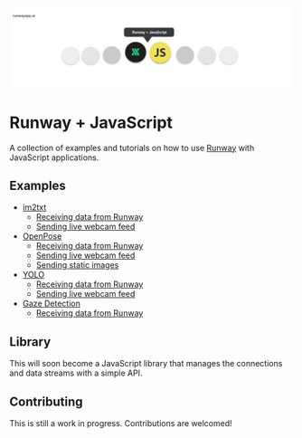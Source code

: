 <p align="center">
  <img src="./assets/cover_runway_javascript_github.jpg">
</p>

# Runway + JavaScript

A collection of examples and tutorials on how to use [Runway](https://runwayml.com/) with JavaScript applications.

## Examples

- [im2txt](/im2txt)
  - [Receiving data from Runway](/im2txt/receivesOnly)
  - [Sending live webcam feed](/im2txt/sendWebcam)
- [OpenPose](/openpose)
  - [Receiving data from Runway](/openpose/receivesOnly)
  - [Sending live webcam feed](/openpose/sendWebcam)
  - [Sending static images](/openpose/sendImage)
- [YOLO](/yolo)
  - [Receiving data from Runway](/yolo/receivesOnly)
  - [Sending live webcam feed](/yolo/sendWebcam)
- [Gaze Detection](/gaze)
  - [Receiving data from Runway](/gaze/receivesOnly)

## Library

This will soon become a JavaScript library that manages the connections and data streams with a simple API. 

## Contributing

This is still a work in progress. Contributions are welcomed!

